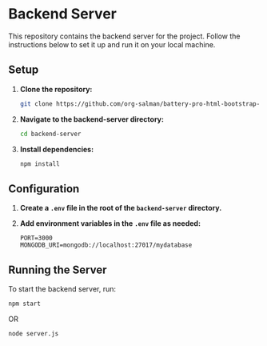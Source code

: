 # Backend Server

This repository contains the backend server for the project. Follow the instructions below to set it up and run it on your local machine.

## Setup

1. **Clone the repository:**

    ```bash
    git clone https://github.com/org-salman/battery-pro-html-bootstrap-js.git
    ```

2. **Navigate to the backend-server directory:**

    ```bash
    cd backend-server
    ```

3. **Install dependencies:**

    ```bash
    npm install
    ```

## Configuration

1. **Create a `.env` file in the root of the `backend-server` directory.**

2. **Add environment variables in the `.env` file as needed:**

    ```
    PORT=3000
    MONGODB_URI=mongodb://localhost:27017/mydatabase
    ```

## Running the Server

To start the backend server, run:

```bash
npm start
```
OR

```bash
node server.js
```

